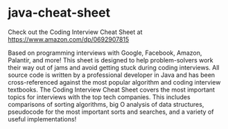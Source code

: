 # java-cheat-sheet

Check out the Coding Interview Cheat Sheet at https://www.amazon.com/dp/0692907815

Based on programming interviews with Google, Facebook, Amazon, Palantir, and more! 
This sheet is designed to help problem-solvers work their way out of jams and avoid 
getting stuck during coding interviews. All source code is written by a professional 
developer in Java and has been cross-referenced against the most popular algorithm 
and coding interview textbooks. The Coding Interview Cheat Sheet covers the most 
important topics for interviews with the top tech companies. This includes 
comparisons of sorting algorithms, big O analysis of data structures, pseudocode 
for the most important sorts and searches, and a variety of useful implementations!
